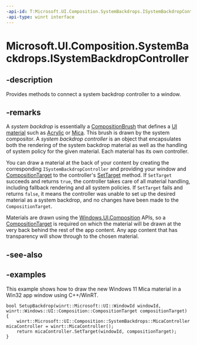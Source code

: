 ```yaml
---
-api-id: T:Microsoft.UI.Composition.SystemBackdrops.ISystemBackdropController
-api-type: winrt interface
---
```


# Microsoft.UI.Composition.SystemBackdrops.ISystemBackdropController

<!--
public interface ISystemBackdropController : System.IDisposable
-->

## -description

Provides methods to connect a system backdrop controller to a window.

## -remarks

A _system backdrop_ is essentially a [CompositionBrush](../microsoft.ui.composition/compositionbrush.md) that defines a [UI material](/windows/apps/design/signature-experiences/materials) such as [Acrylic](/windows/apps/design/style/acrylic) or [Mica](/windows/apps/design/style/mica). This brush is drawn by the system compositor. A _system backdrop controller_ is an object that encapsulates both the rendering of the system backdrop material as well as the handling of system policy for the given material. Each material has its own controller.

You can draw a material at the back of your content by creating the corresponding `ISystemBackdropController` and providing your window and [CompositionTarget](/uwp/api/windows.ui.composition.compositiontarget) to the controller's [SetTarget](/windows/winui/api/microsoft.ui.composition.systembackdrops.isystembackdropcontroller.settarget) method. If `SetTarget` succeeds and returns `true`, the controller takes care of all material handling, including fallback rendering and all system policies. If `SetTarget` fails and returns `false`, it means the controller was unable to set up the desired material as a system backdrop, and no changes have been made to the `CompositionTarget`.

Materials are drawn using the [Windows.UI.Composition](/uwp/api/windows.ui.composition) APIs, so a [CompositionTarget](/uwp/api/windows.ui.composition.compositiontarget) is required on which the material will be drawn at the very back behind the rest of the app content. Any app content that has transparency will show through to the chosen material.

## -see-also

## -examples

This example shows how to draw the new Windows 11 Mica material in a Win32 app window using C++/WinRT.

```cppwinrt
bool SetupBackdrop(winrt::Microsoft::UI::WindowId windowId, winrt::Windows::UI::Composition::CompositionTarget compositionTarget)
{
    winrt::Microsoft::UI::Composition::SystemBackdrops::MicaController micaController = winrt::MicaController();
    return micaController.SetTarget(windowId, compositionTarget);
}
```
